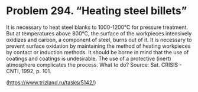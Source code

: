 # Problem 294. “Heating steel billets”

It is necessary to heat steel blanks to 1000-1200°C for pressure treatment. But at temperatures above 800°C, the surface of the workpieces intensively oxidizes and carbon, a component of steel, burns out of it. It is necessary to prevent surface oxidation by maintaining the method of heating workpieces by contact or induction methods. It should be borne in mind that the use of coatings and coatings is undesirable. The use of a protective (inert) atmosphere complicates the process. What to do? Source: Sat. CRISIS - CNTI, 1992, p. 101.

(https://www.trizland.ru/tasks/5142/)